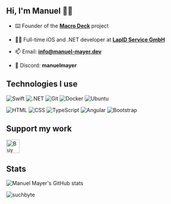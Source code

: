 ## Hi, I'm Manuel 👋🏻

- ⌨️ Founder of the [**Macro Deck**](https://github.com/Macro-Deck-App) project

- 👨‍💻 Full-time iOS and .NET developer at **[LapID Service GmbH](https://www.lapid.de/)**

- 📫 Email: **info@manuel-mayer.dev**

- 💬 Discord: **manuelmayer**

## Technologies I use
![Swift](https://img.shields.io/badge/swift-df5e44?style=for-the-badge&logo=swift&logoColor=white)
![.NET](https://img.shields.io/badge/.net-512bd4?style=for-the-badge&logo=dotnet&logoColor=white)
![Git](https://img.shields.io/badge/Git-f54d27?style=for-the-badge&logo=Git&logoColor=white)
![Docker](https://img.shields.io/badge/docker-0db7ed?style=for-the-badge&logo=docker&logoColor=white)
![Ubuntu](https://img.shields.io/badge/Ubuntu-dd4814?style=for-the-badge&logo=Ubuntu&logoColor=white)

![HTML](https://img.shields.io/badge/html5-e44d26?style=for-the-badge&logo=html5&logoColor=white)
![CSS](https://img.shields.io/badge/css3-0070ba?style=for-the-badge&logo=css3&logoColor=white)
![TypeScript](https://img.shields.io/badge/TypeScript-3178c6?style=for-the-badge&logo=typescript&logoColor=white)
![Angular](https://img.shields.io/badge/Angular-dd0031?style=for-the-badge&logo=Angular&logoColor=white)
![Bootstrap](https://img.shields.io/badge/Bootstrap-702cf4?style=for-the-badge&logo=Bootstrap&logoColor=white)

## Support my work

<a href='https://ko-fi.com/D1D5KXS5B' target='_blank'><img height='42' style='border:0px;height:36px;' src='https://storage.ko-fi.com/cdn/kofi3.png?v=3' border='0' alt='Buy Me a Coffee at ko-fi.com' /></a>

## Stats
![Manuel Mayer's GitHub stats](https://github-readme-stats.vercel.app/api?username=manuelmayer-dev&show_icons=true&theme=transparent)

<p align="left"> <img src="https://komarev.com/ghpvc/?username=suchbyte" alt="suchbyte" /> </p>
